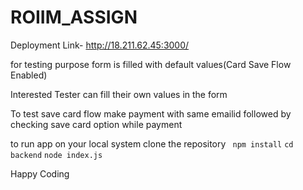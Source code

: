 # ROIIM_ASSIGN
Deployment Link-  http://18.211.62.45:3000/

for testing purpose form is filled with default values(Card Save Flow Enabled)

Interested Tester can fill their own values in the form 

To test save card flow make payment with same emailid followed by checking save card option while payment

to run app on your local system clone the repository 
``` npm install```
```cd backend```
```node index.js```

Happy Coding
